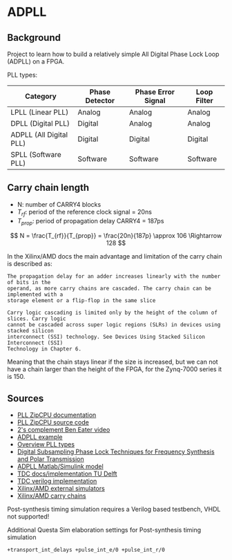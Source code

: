 # ADPLL

## Background 

Project to learn how to build a relatively simple All Digital Phase Lock Loop
(ADPLL) on a FPGA. 

PLL types:

| Category         | Phase Detector    | Phase Error Signal | Loop Filter      |
| ---------------- | ----------------- | ------------------ | ---------------- |
| LPLL (Linear PLL)| Analog            | Analog             | Analog           |
| DPLL (Digital PLL)| Digital           | Analog             | Analog           |
| ADPLL (All Digital PLL)| Digital       | Digital            | Digital          |
| SPLL (Software PLL)| Software         | Software           | Software         |

## Carry chain length

- N: number of CARRY4 blocks
- $T_{rf}$: period of the reference clock signal = 20ns 
- $T_{prop}$: period of propagation delay CARRY4 = 187ps

$$ N = \frac{T_{rf}}{T_{prop}} = \frac{20n}{187p} \approx 106 \Rightarrow 128 $$

In the Xilinx/AMD docs the main advantage and limitation of the carry chain is described as:

```text
The propagation delay for an adder increases linearly with the number of bits in the
operand, as more carry chains are cascaded. The carry chain can be implemented with a
storage element or a flip-flop in the same slice

Carry logic cascading is limited only by the height of the column of slices. Carry logic
cannot be cascaded across super logic regions (SLRs) in devices using stacked silicon
interconnect (SSI) technology. See Devices Using Stacked Silicon Interconnect (SSI)
Technology in Chapter 6.
```

Meaning that the chain stays linear if the size is increased, but 
we can not have a chain larger than the height of the FPGA, for
the Zynq-7000 series it is 150.

## Sources 

- [PLL ZipCPU documentation](https://zipcpu.com/dsp/2017/12/14/logic-pll.html)
- [PLL ZipCPU source code](https://github.com/ZipCPU/dpll/tree/master)
- [2's complement Ben Eater video](https://www.youtube.com/watch?v=4qH4unVtJkE)
- [ADPLL example](https://github.com/filipamator/adpll)
- [Overview PLL types](https://www.skyworksinc.com/-/media/Skyworks/SL/documents/public/application-notes/AN575.pdf)
- [Digital Subsampling Phase Lock Techniques for Frequency Synthesis and Polar Transmission ](https://link-springer-com.ezproxy2.utwente.nl/book/10.1007/978-3-030-10958-5)
- [ADPLL Matlab/Simulink model](https://nl.mathworks.com/help/msblks/ug/digital-phase-locked-loop.html)
- [TDC docs/implementation TU Delft](https://sps.ewi.tudelft.nl/fpga_tdc/TDC_basic.html)
- [TDC verilog implementation](https://github.com/RuiMachado39/TDC)
- [Xilinx/AMD external simulators](https://docs.xilinx.com/r/en-US/ug900-vivado-logic-simulation/Running-Timing-Simulation-Using-Third-Party-Tools)
- [Xilinx/AMD carry chains](https://docs.xilinx.com/v/u/en-US/ug474_7Series_CLB)

Post-synthesis timing simulation requires a Verilog based testbench, VHDL not supported!

Additional Questa Sim elaboration settings for Post-synthesis timing simulation 
```console
+transport_int_delays +pulse_int_e/0 +pulse_int_r/0
```
